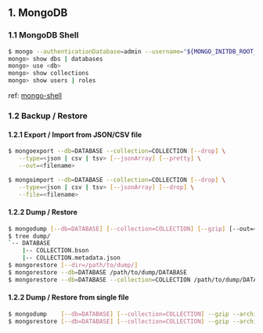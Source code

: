 ## 1. MongoDB
### 1.1 MongoDB Shell
```bash
$ mongo --authenticationDatabase=admin --username="${MONGO_INITDB_ROOT_USERNAME}" --password="${MONGO_INITDB_ROOT_PASSWORD}"
mongo> show dbs | databases
mongo> use <db>
mongo> show collections
mongo> show users | roles
```

ref: [mongo-shell](https://docs.mongodb.com/manual/reference/mongo-shell/)

### 1.2 Backup / Restore
#### 1.2.1 Export / Import from JSON/CSV file
```bash
$ mongoexport --db=DATABASE --collection=COLLECTION [--drop] \
   --type=<json | csv | tsv> [--jsonArray] [--pretty] \
   --out=<filename>

$ mongoimport --db=DATABASE --collection=COLLECTION [--drop] \
   --type=<json | csv | tsv> [--jsonArray] [--drop] \
   --file=<filename>
```

#### 1.2.2 Dump / Restore
```bash
$ mongodump [--db=DATABASE] [--collection=COLLECTION] [--gzip] [--out=<dir-path>]
$ tree dump/
`-- DATABASE
    |-- COLLECTION.bson
    |-- COLLECTION.metadata.json
$ mongorestore [--dir=/path/to/dump/]
$ mongorestore --db=DATABASE /path/to/dump/DATABASE
$ mongorestore --db=DATABASE --collection=COLLECTION /path/to/dump/DATABASE/COLLECTION.bson
```

#### 1.2.2 Dump / Restore from single file
```bash
$ mongodump    [--db=DATABASE] [--collection=COLLECTION] --gzip --archive=/path/to/DATABASE.gz
$ mongorestore [--db=DATABASE] [--collection=COLLECTION] --gzip --archive=/path/to/DATABASE.gz
```
